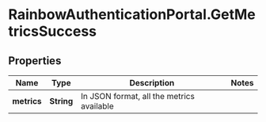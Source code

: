 # RainbowAuthenticationPortal.GetMetricsSuccess

## Properties
Name | Type | Description | Notes
------------ | ------------- | ------------- | -------------
**metrics** | **String** | In JSON format, all the metrics available | 


